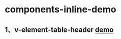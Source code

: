 # components-inline-demo

## 1、v-element-table-header [demo](https://github.com/ZhanYishu/components-inline-demo/tree/master/src/views/element-table-header)
